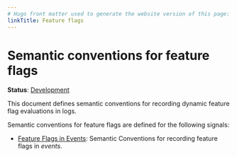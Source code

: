 ```yaml
---
# Hugo front matter used to generate the website version of this page:
linkTitle: Feature flags
---
```


# Semantic conventions for feature flags

**Status**: [Development][DocumentStatus]

This document defines semantic conventions for recording dynamic feature flag
evaluations in logs.

Semantic conventions for feature flags are defined for the following signals:

* [Feature Flags in Events](feature-flags-events.md): Semantic Conventions for recording feature flags in *events*.

[DocumentStatus]: https://opentelemetry.io/docs/specs/otel/document-status
